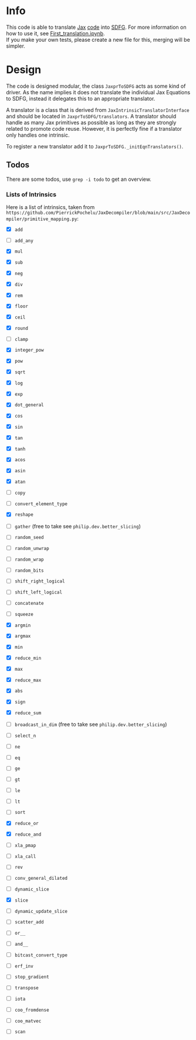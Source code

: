 # Info
This code is able to translate [Jax](https://github.com/google/jax) [code](https://jax.readthedocs.io/en/latest/jaxpr.html) into [SDFG](https://github.com/spcl/dace).
For more information on how to use it, see [First_translation.ipynb](./First_translation.ipynb).      
If you make your own tests, please create a new file for this, merging will be simpler.

# Design
The code is designed modular, the class `JaxprToSDFG` acts as some kind of driver.
As the name implies it does not translate the individual Jax Equations to SDFG, instead it delegates this to an appropriate translator.

A translator is a class that is derived from `JaxIntrinsicTranslatorInterface` and should be located in `JaxprToSDFG/translators`.
A translator should handle as many Jax primitives as possible as long as they are strongly related to promote code reuse.
However, it is perfectly fine if a translator only handles one intrinsic.

To register a new translator add it to `JaxprToSDFG._initEqnTranslators()`.


## Todos
There are some todos, use `grep -i todo` to get an overview.


### Lists of Intrinsics
Here is a list of intrinsics, taken from `https://github.com/PierrickPochelu/JaxDecompiler/blob/main/src/JaxDecompiler/primitive_mapping.py`:

- [x] `add`
- [ ] `add_any`
- [x] `mul`
- [x] `sub`
- [x] `neg`
- [x] `div`
- [x] `rem`
- [x] `floor`
- [x] `ceil`
- [x] `round`
- [ ] `clamp`
- [x] `integer_pow`
- [x] `pow`
- [x] `sqrt`
- [x] `log`
- [x] `exp`
- [x] `dot_general`
- [x] `cos`
- [x] `sin`
- [x] `tan`
- [x] `tanh`
- [x] `acos`
- [x] `asin`
- [x] `atan`
- [ ] `copy`
- [ ] `convert_element_type`
- [x] `reshape`
- [ ] `gather` (free to take see `philip.dev.better_slicing`)
- [ ] `random_seed`
- [ ] `random_unwrap`
- [ ] `random_wrap`
- [ ] `random_bits`
- [ ] `shift_right_logical`
- [ ] `shift_left_logical`
- [ ] `concatenate`
- [ ] `squeeze`
- [x] `argmin`
- [x] `argmax`
- [x] `min`
- [x] `reduce_min`
- [x] `max`
- [x] `reduce_max`
- [x] `abs`
- [x] `sign`
- [x] `reduce_sum`
- [ ] `broadcast_in_dim` (free to take see `philip.dev.better_slicing`)
- [ ] `select_n`
- [ ] `ne`
- [ ] `eq`
- [ ] `ge`
- [ ] `gt`
- [ ] `le`
- [ ] `lt`
- [ ] `sort`
- [x] `reduce_or`
- [x] `reduce_and`
- [ ] `xla_pmap`
- [ ] `xla_call`
- [ ] `rev`
- [ ] `conv_general_dilated`
- [ ] `dynamic_slice`
- [x] `slice`
- [ ] `dynamic_update_slice`
- [ ] `scatter_add`
- [ ] `or__`
- [ ] `and__`
- [ ] `bitcast_convert_type`
- [ ] `erf_inv`
- [ ] `stop_gradient`
- [ ] `transpose`
- [ ] `iota`
- [ ] `coo_fromdense`
- [ ] `coo_matvec`
- [ ] `scan`

